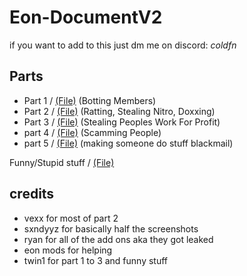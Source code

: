 # Eon-DocumentV2

if you want to add to this just dm me on discord: _coldfn_

## Parts
- Part 1 / [(File)](https://github.com/leaks995/Eon-DocumentV2/blob/main/parts/part1.md) (Botting Members)
- Part 2 / [(File)](https://github.com/leaks995/Eon-DocumentV2/blob/main/parts/part2.md) (Ratting, Stealing Nitro, Doxxing)
- Part 3 / [(File)](https://github.com/leaks995/Eon-DocumentV2/blob/main/parts/part3.md) (Stealing Peoples Work For Profit)
- part 4 / [(File)](https://github.com/leaks995/Eon-DocumentV2/blob/main/parts/part4.md) (Scamming People)
- part 5 / [(File)](https://github.com/leaks995/Eon-DocumentV2/blob/main/parts/part5.md) (making someone do stuff blackmail)

Funny/Stupid stuff / [(File)](https://github.com/leaks995/Eon-DocumentV2/blob/main/parts/funny.md)

## credits
- vexx for most of part 2
- sxndyyz for basically half the screenshots
- ryan for all of the add ons aka they got leaked
- eon mods for helping
- twin1 for part 1 to 3 and funny stuff
